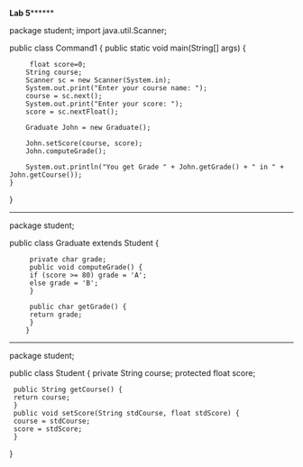 **************************************Lab 5********************************************

package student;
import java.util.Scanner;

public class Command1 {
	 public static void main(String[] args) {

		 float score=0;
		String course;
		Scanner sc = new Scanner(System.in);
		System.out.print("Enter your course name: ");
		course = sc.next();
		System.out.print("Enter your score: ");
		score = sc.nextFloat();

		Graduate John = new Graduate();

		John.setScore(course, score);
		John.computeGrade();

		System.out.println("You get Grade " + John.getGrade() + " in " + John.getCourse());
	}
}
***************************************************************************************
package student;

public class Graduate extends Student {

		 private char grade;
		 public void computeGrade() {
		 if (score >= 80) grade = 'A';
		 else grade = 'B';
		 }

		 public char getGrade() {
		 return grade;
		 }
		}

  ***************************************************************************************
package student;

public class Student {
	private String course;
	 protected float score;

	 public String getCourse() {
	 return course;
	 }
	 public void setScore(String stdCourse, float stdScore) {
	 course = stdCourse;
	 score = stdScore;
	 }
}


